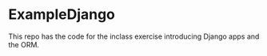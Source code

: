 # ExampleDjango
This repo has the code for the inclass exercise introducing Django apps and the ORM.
